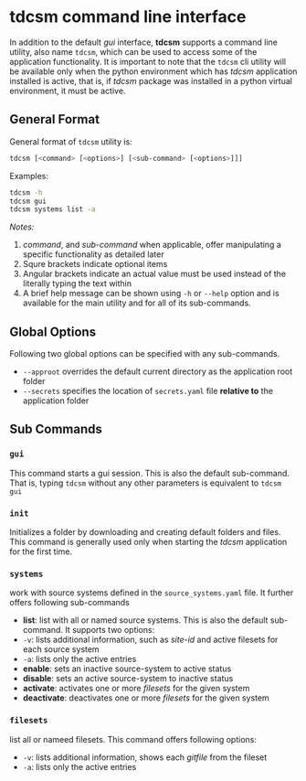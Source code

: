 # tdcsm command line interface

In addition to the default *gui* interface, **tdcsm** supports a command line utility, also name `tdcsm`, which can be used to access some of the application functionality. It is important to note that the `tdcsm` cli utility will be available only when the python environment which has *tdcsm* application installed is active, that is, if *tdcsm* package was installed in a python virtual environment, it must be active.

## General Format

General format of `tdcsm` utility is:
```sh
tdcsm [<command> [<options>] [<sub-command> [<options>]]]
```

Examples:
```sh
tdcsm -h
tdcsm gui
tdcsm systems list -a
```

*Notes:*
1. *command*, and *sub-command* when applicable, offer manipulating a specific functionality as detailed later
1. Squre brackets indicate optional items
1. Angular brackets indicate an actual value must be used instead of the literally typing the text within
1. A brief help message can be shown using `-h` or `--help` option and is available for the main utility and for all of its  sub-commands.

## Global Options

Following two global options can be specified with any sub-commands.
- `--approot` overrides the default current directory as the application root folder
- `--secrets` specifies the location of `secrets.yaml` file **relative to** the application folder

## Sub Commands

### `gui`

This command starts a gui session. This is also the default sub-command. That is, typing `tdcsm` without any other parameters is equivalent to `tdcsm gui`

### `init`

Initializes a folder by downloading and creating default folders and files. This command is generally used only when starting the *tdcsm* application for the first time.

### `systems`

work with source systems defined in the `source_systems.yaml` file. It further offers following sub-commands
- **list**: list with all or named source systems. This is also the default sub-command. It supports two options:
- `-v`: lists additional information, such as *site-id* and active filesets for each source system
- `-a`: lists only the active entries
- **enable**: sets an inactive source-system to active status
- **disable**: sets an active source-system to inactive status
- **activate**: activates one or more *filesets* for the given system
- **deactivate**: deactivates one or more *filesets* for the given system

### `filesets`

list all or nameed filesets. This command offers following options:
- `-v`: lists additional information, shows each *gitfile* from the fileset
- `-a`: lists only the active entries
